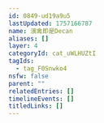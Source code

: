 ```yaml
---
id: 0849-ud19a9u5
lastUpdated: 1757166787
name: 演禽即是Decan
aliases: []
layer: 4
categoryId: cat_uWLHUZtI
tagIds:
  - tag_F0Snwko4
nsfw: false
parent: ""
relatedEntries: []
timelineEvents: []
titledLinks: []
---
```


